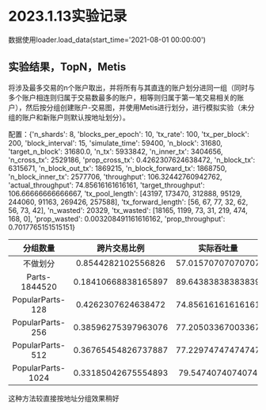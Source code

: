 # 2023.1.13实验记录

数据使用loader.load_data(start_time='2021-08-01 00:00:00')  

## 实验结果，TopN，Metis

将涉及最多交易的n个账户取出，并将所有与其直连的账户划分进同一组（同时与多个账户相连则归属于交易数最多的账户，相等则归属于第一笔交易相关的账户），然后按分组创建账户-交易图，并使用Metis进行划分，进行模拟实验（未分组的账户和新账户则默认按地址划分）。  

配置：{'n_shards': 8, 'blocks_per_epoch': 10, 'tx_rate': 100, 'tx_per_block': 200, 'block_interval': 15, 'simulate_time': 59400, 'n_block': 31680, 'target_n_block': 31680.0, 'n_tx': 5933842, 'n_inner_tx': 3404656, 'n_cross_tx': 2529186, 'prop_cross_tx': 0.4262307624638472, 'n_block_tx': 6315671, 'n_block_out_tx': 1869215, 'n_block_forward_tx': 1868750, 'n_block_inner_tx': 2577706, 'throughput': 106.32442760942762, 'actual_throughput': 74.85616161616161, 'target_throughput': 106.66666666666667, 'tx_pool_length': [43197, 173470, 312888, 95129, 244060, 91163, 269426, 257588], 'tx_forward_length': [56, 67, 77, 32, 62, 56, 73, 42], 'n_wasted': 20329, 'tx_wasted': [18165, 1199, 73, 31, 219, 474, 168, 0], 'prop_wasted': 0.003208491161616162, 'prop_throughput': 0.7017765151515151}  

|分组数量|跨片交易比例|实际吞吐量|
|:-----:|:---------:|:-------:|
|不做划分|0.8544282102556826|57.01570707070707|
|Parts-1844520|0.18410668838165897|89.64383838383839|
|PopularParts-128|0.4262307624638472|74.85616161616161|
|PopularParts-256|0.38596275397963076|77.20503367003367|
|PopularParts-512|0.36765454826737887|77.22974747474747|
|PopularParts-1024|0.33185042675554893|79.5474074074074|

这种方法较直接按地址分组效果稍好
